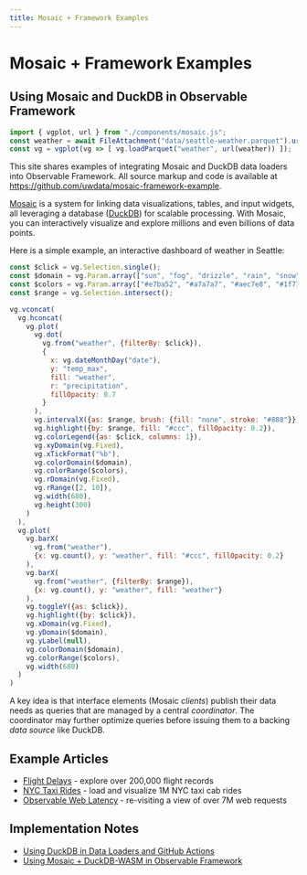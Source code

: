 ```yaml
---
title: Mosaic + Framework Examples
---
```


# Mosaic + Framework Examples
## Using Mosaic and DuckDB in Observable Framework

```js
import { vgplot, url } from "./components/mosaic.js";
const weather = await FileAttachment("data/seattle-weather.parquet").url();
const vg = vgplot(vg => [ vg.loadParquet("weather", url(weather)) ]);
```

This site shares examples of integrating Mosaic and DuckDB data loaders into Observable Framework. All source markup and code is available at <https://github.com/uwdata/mosaic-framework-example>.

[Mosaic](https://uwdata.github.io/mosaic) is a system for linking data visualizations, tables, and input widgets, all leveraging a database ([DuckDB](https://duckdb.org/)) for scalable processing. With Mosaic, you can interactively visualize and explore millions and even billions of data points.

Here is a simple example, an interactive dashboard of weather in Seattle:

```js
const $click = vg.Selection.single();
const $domain = vg.Param.array(["sun", "fog", "drizzle", "rain", "snow"]);
const $colors = vg.Param.array(["#e7ba52", "#a7a7a7", "#aec7e8", "#1f77b4", "#9467bd"]);
const $range = vg.Selection.intersect();
```

```js
vg.vconcat(
  vg.hconcat(
    vg.plot(
      vg.dot(
        vg.from("weather", {filterBy: $click}),
        {
          x: vg.dateMonthDay("date"),
          y: "temp_max",
          fill: "weather",
          r: "precipitation",
          fillOpacity: 0.7
        }
      ),
      vg.intervalX({as: $range, brush: {fill: "none", stroke: "#888"}}),
      vg.highlight({by: $range, fill: "#ccc", fillOpacity: 0.2}),
      vg.colorLegend({as: $click, columns: 1}),
      vg.xyDomain(vg.Fixed),
      vg.xTickFormat("%b"),
      vg.colorDomain($domain),
      vg.colorRange($colors),
      vg.rDomain(vg.Fixed),
      vg.rRange([2, 10]),
      vg.width(680),
      vg.height(300)
    )
  ),
  vg.plot(
    vg.barX(
      vg.from("weather"),
      {x: vg.count(), y: "weather", fill: "#ccc", fillOpacity: 0.2}
    ),
    vg.barX(
      vg.from("weather", {filterBy: $range}),
      {x: vg.count(), y: "weather", fill: "weather"}
    ),
    vg.toggleY({as: $click}),
    vg.highlight({by: $click}),
    vg.xDomain(vg.Fixed),
    vg.yDomain($domain),
    vg.yLabel(null),
    vg.colorDomain($domain),
    vg.colorRange($colors),
    vg.width(680)
  )
)
```

A key idea is that interface elements (Mosaic _clients_) publish their data needs as queries that are managed by a central _coordinator_. The coordinator may further optimize queries before issuing them to a backing _data source_ like DuckDB.

## Example Articles

- [Flight Delays](flight-delays) - explore over 200,000 flight records
- [NYC Taxi Rides](nyc-taxi-rides) - load and visualize 1M NYC taxi cab rides
- [Observable Web Latency](observable-latency) - re-visiting a view of over 7M web requests

## Implementation Notes

- [Using DuckDB in Data Loaders and GitHub Actions](data-loading)
- [Using Mosaic + DuckDB-WASM in Observable Framework](mosaic-duckdb-wasm)
